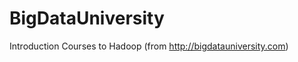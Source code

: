 BigDataUniversity
=================

Introduction Courses to Hadoop (from http://bigdatauniversity.com)
